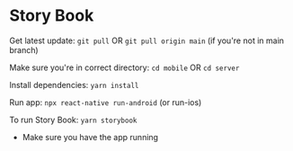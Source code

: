 # Story Book

Get latest update: `git pull` OR `git pull origin main` (if you're not in main branch)

Make sure you're in correct directory: `cd mobile` OR `cd server`

Install dependencies: `yarn install`

Run app: `npx react-native run-android` (or run-ios)

To run Story Book: `yarn storybook`
   * Make sure you have the app running
